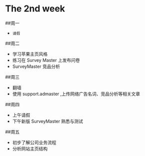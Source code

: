 The 2nd week
==

##周一
* `请假`

##周二
* 学习苹果主页风格
* 练习在 Survey Master 上发布问卷
* SurveyMaster 竞品分析

##周三
* 翻墙
* 使用 support.admaster ,上传网络广告名词、竞品分析等相关文章

##周四
* 上午请假
* 下午新版 SurveyMaster 熟悉与测试

##周五
* 初步了解公司业务流程
* 分析网站主页结构

